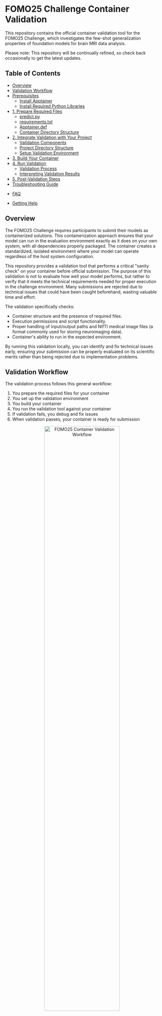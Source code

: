 # FOMO25 Challenge Container Validation

This repository contains the official container validation tool for the FOMO25 Challenge, which investigates the few-shot generalization properties of foundation models for brain MRI data analysis.

Please note: This repository will be continually refined, so check back occasionally to get the latest updates.

## Table of Contents
- [Overview](#overview)
- [Validation Workflow](#validation-workflow)
- [Prerequisites](#prerequisites)
  - [Install Apptainer](#install-apptainer)
  - [Install Required Python Libraries](#install-required-python-libraries)
- [1. Prepare Required Files](#1-prepare-required-files)
  - [predict.py](#predictpy)
  - [requirements.txt](#requirementstxt)
  - [Apptainer.def](#apptainerdef)
  - [Container Directory Structure](#container-directory-structure)
- [2. Integrate Validation with Your Project](#2-integrate-validation-with-your-project)
  - [Validation Components](#validation-components)
  - [Project Directory Structure](#project-directory-structure)
  - [Setup Validation Environment](#setup-validation-environment)
- [3. Build Your Container](#3-build-your-container)
- [4. Run Validation](#4-run-validation)
  - [Validation Process](#validation-process)
  - [Interpreting Validation Results](#interpreting-validation-results)
- [5. Post-Validation Steps](#5-post-validation-steps)
- [Troubleshooting Guide](#troubleshooting-guide)
<!-- - [Submission Checklist](#submission-checklist) -->
- [FAQ](#faq)
<!-- - [Glossary](#glossary) -->
- [Getting Help](#getting-help)

## Overview

The FOMO25 Challenge requires participants to submit their models as containerized solutions. This containerization approach ensures that your model can run in the evaluation environment exactly as it does on your own system, with all dependencies properly packaged. The container creates a standardized, isolated environment where your model can operate regardless of the host system configuration.

This repository provides a validation tool that performs a critical "sanity check" on your container before official submission. The purpose of this validation is not to evaluate how well your model performs, but rather to verify that it meets the technical requirements needed for proper execution in the challenge environment. Many submissions are rejected due to technical issues that could have been caught beforehand, wasting valuable time and effort.

The validation specifically checks:

- Container structure and the presence of required files.
- Execution permissions and script functionality.
- Proper handling of input/output paths and NIfTI medical image files (a format commonly used for storing neuroimaging data).
- Container's ability to run in the expected environment.

By running this validation locally, you can identify and fix technical issues early, ensuring your submission can be properly evaluated on its scientific merits rather than being rejected due to implementation problems.

## Validation Workflow

The validation process follows this general workflow:

1. You prepare the required files for your container
2. You set up the validation environment
3. You build your container
4. You run the validation tool against your container
5. If validation fails, you debug and fix issues
6. When validation passes, your container is ready for submission

<div align="center">
  <img src="imgs/workflow-diagram-v2.svg" width="70%" alt="FOMO25 Container Validation Workflow">
</div>

## Prerequisites

Before beginning the container validation process, ensure you have installed all necessary tools and dependencies.

### Install Apptainer

You need to install Apptainer (formerly Singularity) to build and run your container. Apptainer primarily supports Linux environments (Ubuntu, Debian, etc). If using MacOS or Windows, you'll need to use virtualization tools (Docker, Virtual Machines, or WSL2).

Installation instructions by platform:
- [Install in Linux (Ubuntu, Debian, Fedora, ...)](https://apptainer.org/docs/admin/main/installation.html#install-from-pre-built-packages)
- [Install in MacOS](https://apptainer.org/docs/admin/main/installation.html#mac)
- [Install in Windows](https://apptainer.org/docs/admin/main/installation.html#windows)

Verify your Apptainer installation with:

```bash
apptainer --version
```

### Install Required Python Libraries

You need these Python libraries in your local environment for generating synthetic test data and calculating metrics (these are used by the validation scripts outside the container):

```bash
pip install nibabel numpy pandas scikit-learn tqdm
```

## 1. Prepare Required Files

You must prepare the following files for your submission (all these files are **mandatory**):

### predict.py

This script handles inference operations with your trained model. It processes NIfTI files and must preserve the original image metadata in the output. The predict.py file must accept the following arguments:
- `--input`: Path to the input file for inference
- `--output`: Destination path for saving results

Example usage: 

```bash
python predict.py --input /path/to/input/file.nii.gz --output /path/to/output/file.nii.gz
```

**Implementation Template**

```python
import argparse
import os
import nibabel as nib
import numpy as np

def parse_args():
    parser = argparse.ArgumentParser(description="FOMO25 Inference CLI")
    parser.add_argument("--input", type=str, required=True, help="Path to input NIfTI file")
    parser.add_argument("--output", type=str, required=True, help="Path to save output prediction file")
    return parser.parse_args()

def main():
    args = parse_args()
    
    # Load input image
    input_img = nib.load(args.input)
    input_data = input_img.get_fdata()
    
    # Your model inference code here
    # For this example, create a dummy segmentation
    output_data = np.zeros_like(input_data)
    
    # Save with same metadata as input
    output_img = nib.Nifti1Image(output_data, input_img.affine, input_img.header)
    nib.save(output_img, args.output)
    return 0

if __name__ == "__main__":
    main()
```

### requirements.txt

The `requirements.txt` file lists all Python packages required for your model inference, ensuring consistent environment configuration.

**Implementation Example**

```
torch
nibabel
numpy
```
Note: This is just an example. Include your own specific dependencies here.

### Apptainer.def

The `Apptainer.def` file contains instructions for building your container environment, ensuring reproducibility and portability.

**Implementation Example**
```apptainer
Bootstrap: docker
From: pytorch/pytorch:2.0.0-cuda11.7-cudnn8-runtime

%files
    src /app
    requirements.txt /app/requirements.txt

%post
    apt-get update && apt-get install -y --no-install-recommends \
        python3-pip \
        python3-dev \
        && rm -rf /var/lib/apt/lists/*
    
    pip install --no-cache-dir -r /app/requirements.txt
    
    # Make predict.py executable
    chmod +x /app/predict.py

%runscript
    exec python /app/predict.py "$@"
```

### Container Directory Structure

Your container **must** have the following internal structure:

```
/
├── app/              # Your application code
│   ├── predict.py    # Main inference script (REQUIRED)
│   └── ...           # Other necessary code
├── input/            # Mounted input directory (DO NOT include in container)
├── output/           # Mounted output directory (DO NOT include in container)
└── ...               # Other system files
```

Important notes:
- Your predict.py file must be located at `/app/predict.py`
- The input and output directories are mounted at runtime and should not be included in your container

## 2. Integrate Validation with Your Project

### Validation Components

The validation tool includes these key components that will test your container:

- `validate_container.sh`: Main validation script that orchestrates the testing process
- `compute_metrics.py`: Calculates performance metrics on your model's output
- `test_data_generator.py`: Creates synthetic NIfTI test images for validation

You don't need to modify these files, but understanding their purpose helps troubleshoot validation issues.

### Project Directory Structure

Set up your project with the following recommended structure to easily integrate the validation tool:

```
your-project/
├── src/                  # Your model code and implementation
│   ├── predict.py        # Main inference script (will be copied to container)
│   └── ...               # Other model files
├── requirements.txt      # Dependencies for your model
├── Apptainer.def         # Container definition file
├── validation/           # Validation tool directory (clone from this repo)
│   ├── validate_container.sh
│   ├── compute_metrics.py
│   ├── test_data_generator.py
│   └── ...
├── test/                 # Default directories for validation data
│   ├── input/            # Test inputs (empty, will be populated during validation)
│   └── output/           # Test outputs (empty, will be populated during validation)
└── container_config.yml  # Validation configuration
```

### Setup Validation Environment

1. **Clone the validation repository into your project**

```bash 
git clone https://github.com/pablorocg/fomo25-sanity-check-pipeline.git validation
```

2. **Copy configuration template**

```bash 
cp validation/container_config.template.yml ./container_config.yml
```

3. **Create necessary directories**

```bash 
mkdir -p test/input test/output
```

4. **Configure validation settings**
Edit `container_config.yml` to match your project's specific needs:

```yaml
# Container settings
container:
  name: "your-model-name"   # Give your container a meaningful name
  command: "apptainer"      # Use "apptainer" or "singularity" based on your installation

# Directory paths
directories:
  input: "test/input"       # Relative path to test input directory
  output: "test/output"     # Relative path to test output directory
  containers: "."           # Location where your container image is stored

# Validation settings
validate:
  gpu: true                 # Set to false if not using GPU for testing
  generate_data: true       # Creates synthetic test data
  compute_metrics: true     # Calculate performance metrics
  save_report: true         # Generate validation report
  result_file: "validation_result.json"  # Report output location
```

## 3. Build Your Container

Build your container using the Apptainer.def file you prepared in step 1:

```bash
apptainer build your-container.sif Apptainer.def
```

This command creates a `.sif` container file that encapsulates your model and all its dependencies.

## 4. Run Validation

### Validation Process

Once your container is built, run the validation tool to ensure it will work correctly in the evaluation environment:

```bash
./validation/validate_container.sh --path /path/to/your-container.sif
```

Or if you've configured a custom `container_config.yml`:

```bash
./validation/validate_container.sh --config container_config.yml
```

The validation process will:
1. Generate synthetic NIfTI test data (if configured)
2. Run your container against this test data
3. Evaluate the output format and basic functionality
4. Generate a validation report in `validation_result.json`

### Interpreting Validation Results

The validation tool produces a detailed report with information about:
- Container structure verification
- Execution success/failure
- Output format correctness
- Basic performance metrics

Review this report carefully to identify any issues that need to be addressed.

## 5. Post-Validation Steps

Once your container passes validation:

1. **Review the validation report** one final time to ensure there are no warnings or issues
2. **Test with representative data** if possible, to confirm your model performs as expected
3. **Submit your container** to the FOMO25 Challenge platform following the submission guidelines on the main challenge website
4. **Track your submission status** on the challenge platform for any feedback or issues

## Troubleshooting Guide

Common validation errors and their solutions:

| Error | Possible Cause | Solution |
|-------|---------------|----------|
| Missing predict.py | Script not at the correct path | Ensure predict.py is at `/app/predict.py` in the container |
| Permission denied | Script not executable | Add `chmod +x /app/predict.py` to your Apptainer.def %post section |
| Dependency errors | Missing packages | Check that all required packages are in requirements.txt and properly installed |
| Input/output errors | Incorrect path handling | Verify your script correctly uses the paths provided via command-line arguments |
| Memory errors | Model too large for available resources | Optimize your model or check GPU memory usage |
| NIfTI format errors | Metadata not preserved | Ensure you're using the input image's affine and header for the output |

For more complex issues, check the validation logs and container build logs for detailed error messages.

<!-- ## Submission Checklist

Before submitting to the challenge platform, verify that:

- [ ] Container includes all required files (predict.py, etc.)
- [ ] predict.py accepts --input and --output parameters
- [ ] Container successfully builds without errors
- [ ] Validation tool runs successfully and passes all checks
- [ ] Output preserves NIfTI metadata from input files
- [ ] Container file size is within platform limits (if specified)
- [ ] All dependencies are properly included in the container -->

## FAQ

**Q: Do I need to include training code in my submission?**  
A: No, only the inference code is required. The evaluation will only run your `predict.py` script.

**Q: Can I use frameworks other than PyTorch?**  
A: Yes, you can use any framework as long as it's included in your container. Make sure to specify all dependencies in your `Apptainer.def` file.

**Q: How do I handle GPU support?**  
A: The validation script will test GPU support if available. Include GPU-compatible versions of your libraries if your model uses GPU acceleration.

**Q: Can I test with my own data?**  
A: Yes, place your test data in the input directory defined in `container_config.yml`.


## Getting Help

If you encounter issues not covered in this documentation:

- Check the [main FOMO25 Challenge website](https://fomo25.github.io/) for additional resources
- Post questions by [creating an issue](https://github.com/pablorocg/fomo25-sanity-check-pipeline/issues/new) in the repository
- Contact the challenge organizers at fomo25@di.ku.dk

For Apptainer-specific issues, refer to the [official Apptainer documentation](https://apptainer.org/docs/user/latest/).
